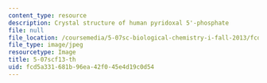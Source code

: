 ```yaml
---
content_type: resource
description: Crystal structure of human pyridoxal 5'-phosphate
file: null
file_location: /coursemedia/5-07sc-biological-chemistry-i-fall-2013/fcd5a331681b96ea42f045e4d19c0d54_5-07scf13-th.jpg
file_type: image/jpeg
resourcetype: Image
title: 5-07scf13-th
uid: fcd5a331-681b-96ea-42f0-45e4d19c0d54
---
```

